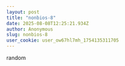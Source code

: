 ```yaml
---
layout: post
title: "nonbios-8"
date: 2025-08-08T12:25:21.934Z
author: Anonymous
slug: nonbios-8
user_cookie: user_ow67hl7mh_1754135311705
---
```


random

